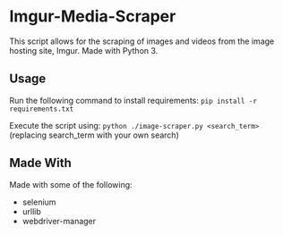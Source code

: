 # Imgur-Media-Scraper

This script allows for the scraping of images and videos from the image hosting site, Imgur. Made with Python 3.

## Usage 

Run the following command to install requirements:
`pip install -r requirements.txt`

Execute the script using:
`python ./image-scraper.py <search_term>` 
(replacing search_term with your own search)

## Made With

Made with some of the following:
- selenium
- urllib
- webdriver-manager
